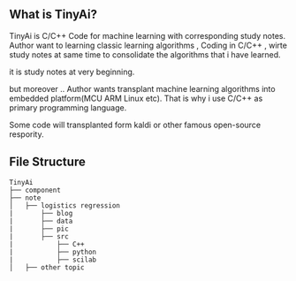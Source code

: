 ## What is TinyAi?

TinyAi is C/C++ Code for machine learning with corresponding study notes.
Author want to learning classic learning algorithms , Coding in C/C++ , wirte study notes at same time to consolidate the algorithms that i have learned.

it is study notes at very beginning. 

but moreover ..
Author wants transplant machine learning algorithms into embedded platform(MCU ARM Linux etc). That is why i use C/C++ as primary programming language.

Some code will transplanted form kaldi or other famous open-source respority.

## File Structure
```
TinyAi
├── component
├── note
│   ├── logistics regression
|       ├── blog
|       ├── data
|       ├── pic
|       ├── src 
|           ├── C++
|           ├── python
|           ├── scilab
│   ├── other topic
```
